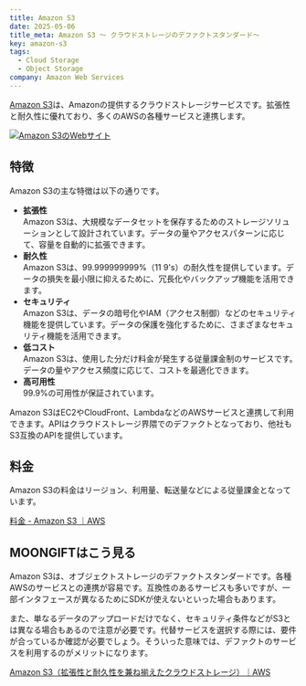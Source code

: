 ```yaml
---
title: Amazon S3
date: 2025-05-06
title_meta: Amazon S3 〜 クラウドストレージのデファクトスタンダード〜
key: amazon-s3
tags:
  - Cloud Storage
  - Object Storage
company: Amazon Web Services
---
```


[Amazon S3](https://aws.amazon.com/jp/s3/)は、Amazonの提供するクラウドストレージサービスです。拡張性と耐久性に優れており、多くのAWSの各種サービスと連携します。

[![Amazon S3のWebサイト](/img/services/amazon-s3.jpg)](https://aws.amazon.com/jp/s3/)

<!--more-->

## 特徴

Amazon S3の主な特徴は以下の通りです。

- **拡張性**  
Amazon S3は、大規模なデータセットを保存するためのストレージソリューションとして設計されています。データの量やアクセスパターンに応じて、容量を自動的に拡張できます。
- **耐久性**  
Amazon S3は、99.999999999%（11 9's）の耐久性を提供しています。データの損失を最小限に抑えるために、冗長化やバックアップ機能を活用できます。
- **セキュリティ**  
Amazon S3は、データの暗号化やIAM（アクセス制御）などのセキュリティ機能を提供しています。データの保護を強化するために、さまざまなセキュリティ機能を活用できます。
- **低コスト**  
Amazon S3は、使用した分だけ料金が発生する従量課金制のサービスです。データの量やアクセス頻度に応じて、コストを最適化できます。
- **高可用性**  
99.9%の可用性が保証されています。

Amazon S3はEC2やCloudFront、LambdaなどのAWSサービスと連携して利用できます。APIはクラウドストレージ界隈でのデファクトとなっており、他社もS3互換のAPIを提供しています。

## 料金

Amazon S3の料金はリージョン、利用量、転送量などによる従量課金となっています。

[料金 - Amazon S3 ｜AWS](https://aws.amazon.com/jp/s3/pricing/)

## MOONGIFTはこう見る

Amazon S3は、オブジェクトストレージのデファクトスタンダードです。各種AWSのサービスとの連携が容易です。互換性のあるサービスも多いですが、一部インタフェースが異なるためにSDKが使えないといった場合もあります。

また、単なるデータのアップロードだけでなく、セキュリティ条件などがS3とは異なる場合もあるので注意が必要です。代替サービスを選択する際には、要件が合っているか確認が必要でしょう。そういった意味では、デファクトのサービスを利用するのがメリットになります。

[Amazon S3（拡張性と耐久性を兼ね揃えたクラウドストレージ）｜AWS](https://aws.amazon.com/jp/s3/)
